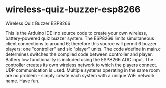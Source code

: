 # wireless-quiz-buzzer-esp8266
Wireless Quiz Buzzer ESP8266

This is the Arduino IDE ino source code to create your own wireless, battery-powered quiz buzzer system. The ESP8266 limits simultaneous client connections to around 6; therefore this source will permit 6 buzzer players: one "controller" and six "player" units. The code #define in main.c determines switches the compiled code between controller and player. Battery low functionality is included using the ESP8266 ADC input. The controller creates its own wireless network to which the players connect. UDP communication is used. Multiple systems operating in the same room are no problem - simply create each system with a unique WiFi network name. Have fun.
